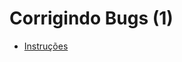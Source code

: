 # Corrigindo Bugs (1)

- [Instruções](https://efficient-sloth-d85.notion.site/Iniciante-Corrigindo-bugs-01-b448368a774c4badae1964ab414f5272)